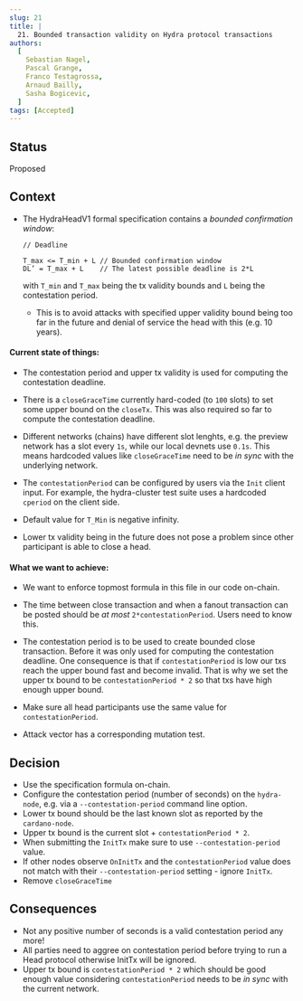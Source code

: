 ```yaml
---
slug: 21
title: |
  21. Bounded transaction validity on Hydra protocol transactions
authors:
  [
    Sebastian Nagel,
    Pascal Grange,
    Franco Testagrossa,
    Arnaud Bailly,
    Sasha Bogicevic,
  ]
tags: [Accepted]
---
```


## Status

Proposed

## Context

- The HydraHeadV1 formal specification contains a _bounded confirmation window_:

  ```
  // Deadline

  T_max <= T_min + L // Bounded confirmation window
  DL’ = T_max + L    // The latest possible deadline is 2*L

  ```

  with `T_min` and `T_max` being the tx validity bounds and `L` being the contestation period.

  - This is to avoid attacks with specified upper validity bound being too far in the future and denial of service the head with this (e.g. 10 years).

#### Current state of things:

- The contestation period and upper tx validity is used for computing the contestation deadline.

- There is a `closeGraceTime` currently hard-coded (to `100` slots) to set some upper bound on the `closeTx`. This was also required so far to compute the contestation deadline.

- Different networks (chains) have different slot lenghts, e.g. the preview network has a slot every `1s`, while our local devnets use `0.1s`. This means hardcoded values
  like `closeGraceTime` need to be _in sync_ with the underlying network.

- The `contestationPeriod` can be configured by users via the `Init` client input. For example, the hydra-cluster test suite uses a hardcoded `cperiod` on the client side.

- Default value for `T_Min` is negative infinity.

- Lower tx validity being in the future does not pose a problem since other participant is able to close a head.

#### What we want to achieve:

- We want to enforce topmost formula in this file in our code on-chain.

- The time between close transaction and when a fanout transaction can be posted should be _at most_ `2*contestationPeriod`. Users need to know this.

- The contestation period is to be used to create bounded close transaction. Before it was only used for computing the contestation deadline. One consequence is that
  if `contestationPeriod` is low our txs reach the upper bound fast and become invalid. That is why we set the upper tx bound to be `contestationPeriod * 2` so
  that txs have high enough upper bound.

- Make sure all head participants use the same value for `contestationPeriod`.

- Attack vector has a corresponding mutation test.

## Decision

- Use the specification formula on-chain.
- Configure the contestation period (number of seconds) on the `hydra-node`, e.g. via a `--contestation-period` command line option.
- Lower tx bound should be the last known slot as reported by the `cardano-node`.
- Upper tx bound is the current slot + `contestationPeriod * 2`.
- When submitting the `InitTx` make sure to use `--contestation-period` value.
- If other nodes observe `OnInitTx` and the `contestationPeriod` value does not match with their `--contestation-period` setting - ignore `InitTx`.
- Remove `closeGraceTime`

## Consequences

- Not any positive number of seconds is a valid contestation period any more!
- All parties need to aggree on contestation period before trying to run a Head protocol otherwise
  InitTx will be ignored.
- Upper tx bound is `contestationPeriod * 2` which should be good enough value considering `contestationPeriod` needs to be _in sync_
  with the current network.
